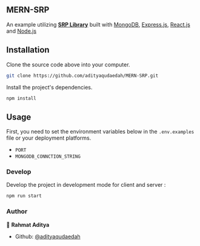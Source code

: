 ## MERN-SRP

An example utilizing **[SRP Library](https://github.com/LinusU/secure-remote-password)** built with [MongoDB](https://www.mongodb.com/), [Express.js](https://expressjs.com/), [React.js](https://reactjs.org/) and [Node.js](https://nodejs.org/en/)

## Installation

Clone the source code above into your computer.

```bash
git clone https://github.com/adityaqudaedah/MERN-SRP.git
```

Install the project's dependencies.

```bash
npm install
```

## Usage

First, you need to set the environment variables below in the `.env.examples` file or your deployment platforms.

- `PORT`
- `MONGODB_CONNCTION_STRING`

### Develop

Develop the project in development mode for client and server :

```bash
npm run start
```

### Author

👤 **Rahmat Aditya**

- Github: [@adityaqudaedah](https://github.com/adityaqudaedah)
